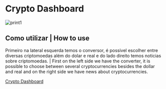 # Crypto Dashboard

![print1](https://user-images.githubusercontent.com/61279172/168476558-451c615d-a682-4a31-a26f-92092080968e.png)

## Como utilizar | How to use

Primeiro na lateral esquerda temos o conversor, é possivel escolher entre diversas criptomoedas além do dolar e real e do lado direito temos noticias sobre criptomoedas. | First on the left side we have the converter, it is possible to choose between several cryptocurrencies besides the dollar and real and on the right side we have news about cryptocurrencies.

[Crypto Dashboard](https://dashboardcrypto.netlify.app/)
